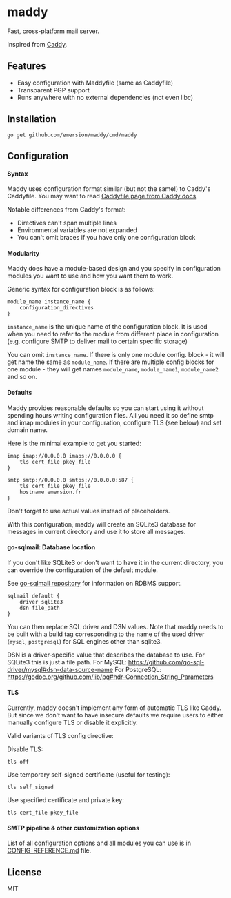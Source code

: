 # maddy

Fast, cross-platform mail server.

Inspired from [Caddy](https://github.com/mholt/caddy).

## Features

* Easy configuration with Maddyfile (same as Caddyfile)
* Transparent PGP support
* Runs anywhere with no external dependencies (not even libc)

## Installation

```shell
go get github.com/emersion/maddy/cmd/maddy
```

## Configuration

#### Syntax

Maddy uses configuration format similar (but not the same!) to Caddy's
Caddyfile.  You may want to read [Caddyfile page from Caddy docs](https://caddyserver.com/docs/caddyfile).

Notable differences from Caddy's format:
* Directives can't span multiple lines
* Environmental variables are not expanded
* You can't omit braces if you have only one configuration block

#### Modularity

Maddy does have a module-based design and you specify in configuration modules
you want to use and how you want them to work.

Generic syntax for configuration block is as follows:
```
module_name instance_name {
    configuration_directives
}
```

`instance_name` is the unique name of the configuration block. It is used when
you need to refer to the module from different place in configuration (e.g.
configure SMTP to deliver mail to certain specific storage)

You can omit `instance_name`. If there is only one module config. block - it
will get name the same as `module_name`. If there are multiple config blocks
for one module - they will get names `module_name`, `module_name1`,
`module_name2` and so on.

#### Defaults

Maddy provides reasonable defaults so you can start using it without spending
hours writing configuration files. All you need it so define smtp and imap
modules in your configuration, configure TLS (see below) and set domain name.

Here is the minimal example to get you started:
```
imap imap://0.0.0.0 imaps://0.0.0.0 {
    tls cert_file pkey_file
}

smtp smtp://0.0.0.0 smtps://0.0.0.0:587 {
    tls cert_file pkey_file
    hostname emersion.fr
}
```
Don't forget to use actual values instead of placeholders.

With this configuration, maddy will create an SQLite3 database for messages in
current directory and use it to store all messages.

#### go-sqlmail: Database location

If you don't like SQLite3 or don't want to have it in the current directory,
you can override the configuration of the default module.

See [go-sqlmail repository](https://github.com/foxcpp/go-sqlmail) for
information on RDBMS support.

```
sqlmail default {
    driver sqlite3
    dsn file_path
}
```

You can then replace SQL driver and DSN values. Note that maddy needs to be
built with a build tag corresponding to the name of the used driver (`mysql`,
`postgresql`) for SQL engines other than sqlite3.

DSN is a driver-specific value that describes the database to use.
For SQLite3 this is just a file path.
For MySQL: https://github.com/go-sql-driver/mysql#dsn-data-source-name
For PostgreSQL: https://godoc.org/github.com/lib/pq#hdr-Connection_String_Parameters

#### TLS

Currently, maddy doesn't implement any form of automatic TLS like Caddy. But
since we don't want to have insecure defaults we require users to either
manually configure TLS or disable it explicitly.

Valid variants of TLS config directive:

Disable TLS:
```
tls off
```

Use temporary self-signed certificate (useful for testing):
```
tls self_signed
```

Use specified certificate and private key:
```
tls cert_file pkey_file
```

#### SMTP pipeline & other customization options 

List of all configuration options and all modules you can use is in
[CONFIG_REFERENCE.md](CONFIG_REFERENCE.md) file.

## License

MIT
